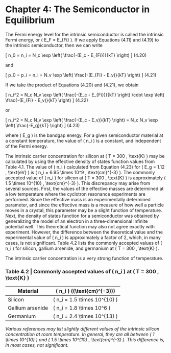 # Chapter 4: The Semiconductor in Equilibrium

The Fermi energy level for the intrinsic semiconductor is called the intrinsic Fermi energy, or \( E_F = E_{Fi} \). If we apply Equations (4.11) and (4.19) to the intrinsic semiconductor, then we can write

\[
n_0 = n_i = N_c \exp \left( \frac{-(E_c - E_{Fi})}{kT} \right)
\]
(4.20)

and

\[
p_0 = p_i = n_i = N_v \exp \left( \frac{-(E_{Fi} - E_v)}{kT} \right)
\]
(4.21)

If we take the product of Equations (4.20) and (4.21), we obtain

\[
n_i^2 = N_c N_v \exp \left( \frac{-(E_c - E_{Fi})}{kT} \right) \cdot \exp \left( \frac{-(E_{Fi} - E_v)}{kT} \right)
\]
(4.22)

or

\[
n_i^2 = N_c N_v \exp \left( \frac{-(E_c - E_v)}{kT} \right) = N_c N_v \exp \left( \frac{-E_g}{kT} \right)
\]
(4.23)

where \( E_g \) is the bandgap energy. For a given semiconductor material at a constant temperature, the value of \( n_i \) is a constant, and independent of the Fermi energy.

The intrinsic carrier concentration for silicon at \( T = 300 \, \text{K} \) may be calculated by using the effective density of states function values from Table 4.1. The value of \( n_i \) calculated from Equation (4.23) for \( E_g = 1.12 \, \text{eV} \) is \( n_i = 6.95 \times 10^9 \, \text{cm}^{-3} \). The commonly accepted value of \( n_i \) for silicon at \( T = 300 \, \text{K} \) is approximately \( 1.5 \times 10^{10} \, \text{cm}^{-3} \). This discrepancy may arise from several sources. First, the values of the effective masses are determined at a low temperature where the cyclotron resonance experiments are performed. Since the effective mass is an experimentally determined parameter, and since the effective mass is a measure of how well a particle moves in a crystal, this parameter may be a slight function of temperature. Next, the density of states function for a semiconductor was obtained by generalizing the model of an electron in a three-dimensional infinite potential well. This theoretical function may also not agree exactly with experiment. However, the difference between the theoretical value and the experimental value of \( n_i \) is approximately a factor of 2, which, in many cases, is not significant. Table 4.2 lists the commonly accepted values of \( n_i \) for silicon, gallium arsenide, and germanium at \( T = 300 \, \text{K} \).

The intrinsic carrier concentration is a very strong function of temperature.

### Table 4.2 | Commonly accepted values of \( n_i \) at \( T = 300 \, \text{K} \)

| Material        | \( n_i \) (\(\text{cm}^{-3}\)) |
|-----------------|-------------------------------|
| Silicon         | \( n_i = 1.5 \times 10^{10} \) |
| Gallium arsenide| \( n_i = 1.8 \times 10^6 \)    |
| Germanium       | \( n_i = 2.4 \times 10^{13} \) |

*Various references may list slightly different values of the intrinsic silicon concentration at room temperature. In general, they are all between \( 1 \times 10^{10} \) and \( 1.5 \times 10^{10} \, \text{cm}^{-3} \). This difference is, in most cases, not significant.*